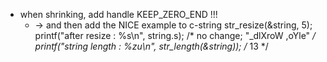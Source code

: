 - when shrinking, add handle KEEP_ZERO_END !!!
  - -> and then add the NICE example to c-string
    str_resize(&string, 5);
    printf("after resize : %s\n", string.s); /* no change; "_dlXroW ,oYle" */
    printf("string length : %zu\n", str_length(&string)); /* 13 */

